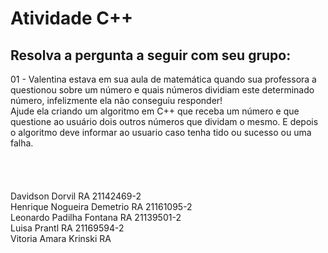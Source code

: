 # Atividade C++
## Resolva a pergunta a seguir com seu grupo:

01 - Valentina estava em sua aula de matemática quando sua professora a questionou sobre um número e quais números dividiam este determinado número, infelizmente ela não conseguiu responder!
<br />
Ajude ela criando um algoritmo em C++ que receba um número e que questione ao usuário dois outros números que dividam o mesmo. E depois o algoritmo deve informar ao usuario caso tenha tido ou sucesso ou uma falha.
<br />
<br />
<br />
<br />
<br />
Davidson Dorvil RA 21142469-2
<br />
Henrique Nogueira Demetrio RA 21161095-2
<br />
Leonardo Padilha Fontana RA 21139501-2
<br />
Luisa Prantl RA 21169594-2
<br />
Vitoria Amara Krinski RA 


